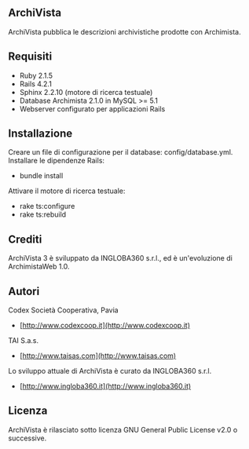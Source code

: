 ## ArchiVista
ArchiVista pubblica le descrizioni archivistiche prodotte con Archimista.

## Requisiti
* Ruby 2.1.5
* Rails 4.2.1
* Sphinx 2.2.10 (motore di ricerca testuale)
* Database Archimista 2.1.0 in MySQL >= 5.1
* Webserver configurato per applicazioni Rails

## Installazione
Creare un file di configurazione per il database: config/database.yml.
Installare le dipendenze Rails:
* bundle install

Attivare il motore di ricerca testuale:
* rake ts:configure
* rake ts:rebuild

## Crediti
ArchiVista 3 è sviluppato da INGLOBA360 s.r.l., ed è un'evoluzione di ArchimistaWeb 1.0.

## Autori
Codex Società Cooperativa, Pavia
* [http://www.codexcoop.it](http://www.codexcoop.it)

TAI S.a.s.

* [http://www.taisas.com](http://www.taisas.com)

Lo sviluppo attuale di ArchiVista è curato da INGLOBA360 s.r.l.
* [http://www.ingloba360.it](http://www.ingloba360.it)

## Licenza
ArchiVista è rilasciato sotto licenza GNU General Public License v2.0 o successive.

